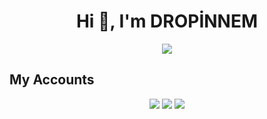 <h1 align="center">Hi 👋, I'm DROPİNNEM</h1>

<div align="center">
<a href="https://discord.com/users/721896990908350546"><img src="https://lanyard-profile-readme.vercel.app/api/721896990908350546"/></a>
   </div>
   
   



## My Accounts
<p align="center">
   <a href="https://discord.com/users/721896990908350546" target"blank_"><img src="https://img.shields.io/badge/discord%20-111111.svg?&style=for-the-badge&logo=discord&logoColor=white"></a>
   <a href="https://instagram.com/murat.ortayagci" target"blank_"><img src="https://img.shields.io/badge/INSTAGRAM%20-111111.svg?&style=for-the-badge&logo=instagram&logoColor=white"></a>
   <a href="https://github.com/dropinnemm" target"blank_"><img src="https://img.shields.io/badge/GitHub%20-111111.svg?&style=for-the-badge&logo=github&logoColor=white"></a>


